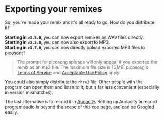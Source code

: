 # Exporting your remixes

So, you've made your remix and it's all ready to go. How do you distribute it?

**Starting in `v3.3.0`**, you can now export remixes as WAV files directly.<br>
**Starting in `v3.5.0`**, you can now also export to MP3.<br>
**Starting in `v3.7.0`**, you can now directly upload exported MP3 files to [picosong](https://picosong.com)!

>The prompt for picosong uploads will only appear if you exported
the remix as an mp3 file. The maximum file size is 15 MB. picosong's
[Terms of Service](https://picosong.com/tos)
and [Acceptable Use Policy](https://picosong.com/aup) apply.

You could also simply distribute the `rhre3` file.
Other people with the program can open them and listen to it, but is
far less convenient (especially in version mismatches).

The last alternative is to record it in [Audacity](http://www.audacityteam.org/).
Setting up Audacity to record program audio is beyond the scope of this doc page,
and can be Googled easily.
